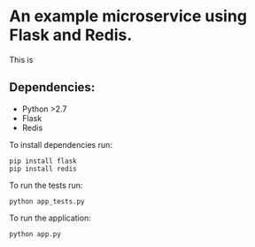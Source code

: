 # An example microservice using Flask and Redis.

This is

## Dependencies:

* Python >2.7
* Flask
* Redis

To install dependencies run:

```
pip install flask
pip install redis
```

To run the tests run:

```
python app_tests.py
```

To run the application:

```
python app.py
```
